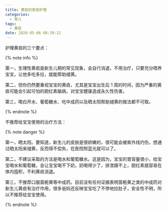 ```yaml
---
title: 黄疸的家庭护理
categories:
  - 育儿
tags:
  - 黄疸
date: 2020-05-06 08:39:12
---
```




护理黄疸的三个要点：

{% note info %}

第一，生理性黄疸是新生儿期的常见现象，会自行消退，不用治疗，只要充分喂养宝宝，让他多吃多拉，就能帮助褪黄。

第二，但你仍然要重视宝宝的黄疸，尤其是宝宝出生后 1 周的时间，因为严重的黄疸可能会引起可怕的胆红素脑病，对宝宝健康造成永久性伤害。

第三，喝白开水、葡萄糖水、吃中成药以及晒太阳帮助褪黄的做法都不可取。

{% endnote %}

不推荐给宝宝使用的治疗方法：

<!-- more -->

{% note danger %}

第一，晒太阳。要知道，新生儿的皮肤是很娇嫩的，很可能会被紫外线灼伤，想通过晒太阳来褪黄，反而得不偿失，在医院照蓝光就可以了。

第二，不建议采取的方法是喝水和葡萄糖水。这是因为，宝宝的胃容量很小，给宝宝喝水和葡萄糖，会让宝宝喝不下奶，奶喝得少了，排泄跟不上，胆红素就容易在体内囤积，不利黄疸消退。

第三，不推荐口服茵栀黄等中成药。目前没有任何证据表明茵栀黄之类的中成药对新生儿黄疸有治疗作用，很多爸妈还反映宝宝吃了不停地拉肚子，安全性不明，所以不推荐给宝宝使用。

{% endnote %}

